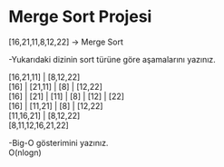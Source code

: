 # Merge Sort Projesi

[16,21,11,8,12,22] -> Merge Sort  

-Yukarıdaki dizinin sort türüne göre aşamalarını yazınız.  

[16,21,11] | [8,12,22]  
[16] | [21,11] | [8] | [12,22]  
[16] | [21] | [11] | [8] | [12] | [22]  
[16] | [11,21] | [8] | [12,22]  
[11,16,21] | [8,12,22]  
[8,11,12,16,21,22] 

-Big-O gösterimini yazınız.  
O(nlogn)
